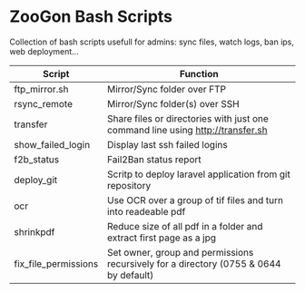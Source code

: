 # ZooGon Bash Scripts
Collection of bash scripts usefull for admins: sync files, watch logs, ban ips, web deployment...

| Script         | Function |
| -------------- | ---------------------------- |
| ftp_mirror.sh  | Mirror/Sync folder over FTP  |
| rsync_remote   | Mirror/Sync folder(s) over SSH  |
| transfer       | Share files or directories with just one command line using http://transfer.sh |
| show_failed_login | Display last ssh failed logins |
| f2b_status | Fail2Ban status report |
| deploy_git | Scritp to deploy laravel application from git repository |
| ocr | Use OCR over a group of tif files and turn into readeable pdf |
| shrinkpdf | Reduce size of all pdf in a folder and extract first page as a jpg |
| fix_file_permissions | Set owner, group and permissions recursively for a directory (0755 & 0644 by default) |

